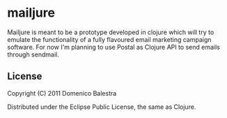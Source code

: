 # mailjure

Mailjure is meant to be a prototype developed in clojure which will try to emulate the functionality of a fully flavoured email marketing campaign software.
For now I'm planning to use Postal as Clojure API to send emails through sendmail.


## License

Copyright (C) 2011 Domenico Balestra

Distributed under the Eclipse Public License, the same as Clojure.
